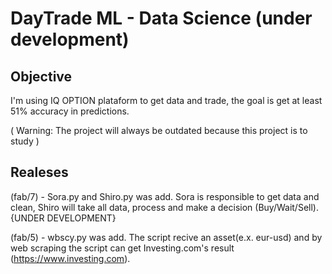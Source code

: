 # DayTrade ML - Data Science (under development)
## Objective
I'm using IQ OPTION plataform to get data and trade, the goal is get at least 51% accuracy in predictions.

( Warning: The project will always be outdated because this project is to study )

## Realeses

(fab/7) - Sora.py and Shiro.py was add. Sora is responsible to get data and clean, Shiro will take 
all data, process and make a decision (Buy/Wait/Sell). {UNDER DEVELOPMENT}


(fab/5) - wbscy.py was add. The script recive an asset(e.x. eur-usd) and by web scraping the script can get Investing.com's result (https://www.investing.com).